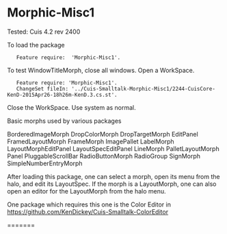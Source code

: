 Morphic-Misc1
=============
Tested: Cuis 4.2 rev 2400

To load the package
 ````Smalltalk
	Feature require:  'Morphic-Misc1'.
````

To test WindowTitleMorph, close all windows.
Open a WorkSpace.
 ````Smalltalk
	Feature require: 'Morphic-Misc1'.
	ChangeSet fileIn: '../Cuis-Smalltalk-Morphic-Misc1/2244-CuisCore-KenD-2015Apr26-18h26m-KenD.3.cs.st'.
````
Close the WorkSpace.
Use system as normal.

Basic morphs used by various packages 

  BorderedImageMorph 
  DropColorMorph 
  DropTargetMorph 
  EditPanel 
  FramedLayoutMorph 
  FrameMorph 
  ImagePallet 
  LabelMorph 
  LayoutMorphEditPanel 
  LayoutSpecEditPanel 
  LineMorph 
  PalletLayoutMorph 
  Panel 
  PluggableScrollBar 
  RadioButtonMorph 
  RadioGroup 
  SignMorph 
  SimpleNumberEntryMorph 


After loading this package, one can select a morph, open its menu from the halo, and edit its LayoutSpec.
If the morph is a LayoutMorph, one can also open an editor for the LayoutMorph from the halo menu. 

One package which requires this one is the Color Editor in https://github.com/KenDickey/Cuis-Smalltalk-ColorEditor

=======
